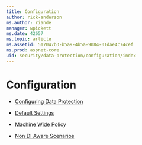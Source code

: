 ```yaml
---
title: Configuration
author: rick-anderson
ms.author: riande
manager: wpickett
ms.date: 42657
ms.topic: article
ms.assetid: 517047b3-b5a9-4b5a-9084-01dae4c74cef
ms.prod: aspnet-core
uid: security/data-protection/configuration/index
---
```

# Configuration

* [Configuring Data Protection](overview.md)

* [Default Settings](default-settings.md)

* [Machine Wide Policy](machine-wide-policy.md)

* [Non DI Aware Scenarios](non-di-scenarios.md)
